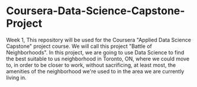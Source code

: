 # Coursera-Data-Science-Capstone-Project
Week 1, This repository will be used for the Coursera "Applied Data Science Capstone" project course. We will call this project "Battle of Neighborhoods".  In this project, we are going to use Data Science to find the best suitable to us neighborhood in Toronto, ON, where we could move to, in order to be closer to work, without sacrificing, at least most, the amenities of the neighborhood we're used to in the area we are currently living in.

